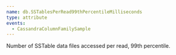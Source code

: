 ```yaml
---
name: db.SSTablesPerRead99thPercentileMilliseconds
type: attribute
events:
  - CassandraColumnFamilySample
---
```


Number of SSTable data files accessed per read, 99th percentile.